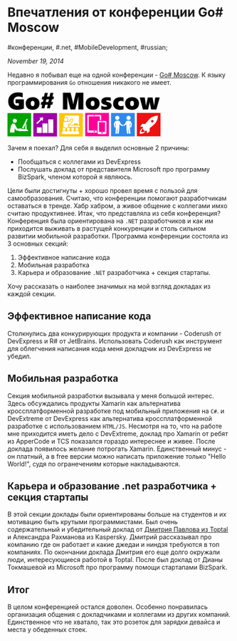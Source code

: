 # Впечатления от конференции Go# Moscow

#конференции, #.net, #MobileDevelopment, #russian;

_November 19, 2014_

Недавно я побывал еще на одной конференции - [Go# Moscow](https://www.gosharp.ru/). К языку программирования ```Go``` отношения никакого не имеет.

![GoSharp Logo](/images/screenshots/gosharp_logo.png)


Зачем я поехал? Для себя я выделил основные 2 причины:

* Пообщаться с коллегами из DevExpress
* Послушать доклад от представителя Microsoft про программу BizSpark, членом которой я являюсь.

Цели были достигнуты + хорошо провел время с пользой для самообразования. Считаю, что конференции помогают разработчикам оставаться в тренде. Хабр хабром, а живое общение с коллегами имхо считаю продуктивнее. 
Итак, что представляла из себя конференция? Конференция была ориентирована на ```.NET```  разработчиков и как им приходится выживать в растущей конкуренции и столь сильном развитии мобильной разработки. Программа конференции состояла из 3 основных секций:

1. Эффективное написание кода
2. Мобильная разработка
3. Карьера и образование ```.NET``` разработчика + секция стартапы.

Хочу рассказать о наиболее значимых на мой взгляд докладах из каждой секции.

## Эффективное написание кода
Столкнулись два конкурирующих продукта и компании - Сoderush от DevExpress и R# от JetBrains. Использовать Сoderush как инструмент для облегчения написания кода меня докладчик из DevExpress не убедил.

## Мобильная разработка
Секция мобильной разработки вызывала у меня большой интерес. Здесь обсуждались продукты Xamarin как альтернатива кроссплатформенной разработке под мобильный приложения на ```C#```. и DevExtreme от DevExpress как альтернатива кроссплатформенной разработке с использованием ```HTML/JS```. Несмотря на то, что на работе мне приходится иметь дело с DevExtreme, доклад про Xamarin от ребят из ApperCode и TCS показался гораздо интереснее и живее. После доклада появилось желание потрогать Xamarin. Единственный минус - он платный, а в free версии можно написать приложение только "Hello World!", судя по огранечениям которые накладываются.

## Карьера и образование .net разработчика + секция стартапы
В этой секции доклады были ориентированы больше на студентов и их мотивацию быть крутыми программистами. Был очень содержательный и убедительный доклад от [Дмитрия Павлова из Toptal](https://www.toptal.com/resume/dmitry-pavlov) и Александра Рахманова из Kaspersky. Дмитрий рассказывал про компанию где он работает и какие джедаи и ниндзя требуются в топ компаниях. По окончании доклада Дмитрия его еще долго окружали люди, интересующиеся работой в Toptal. После был доклад от Дианы Токмашевой из Microsoft про программу помощи стартапами BizSpark.

## Итог
В целом конференцией остался доволен. Особенно понравилась организация общения с докладчиками и коллегами из других компаний. Единственное что не хватало, так это розеток для зарядки девайса и места у обеденных стоек.